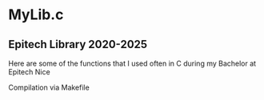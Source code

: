 # MyLib.c
## Epitech Library 2020-2025

Here are some of the functions that I used often in C during my Bachelor at Epitech Nice

Compilation via Makefile
